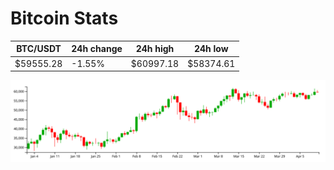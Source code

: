 # Bitcoin Stats

BTC/USDT|24h change|24h high|24h low|
|---|---|---|---|
|$59555.28|-1.55%|$60997.18|$58374.61|

<img src="./chart.svg">
